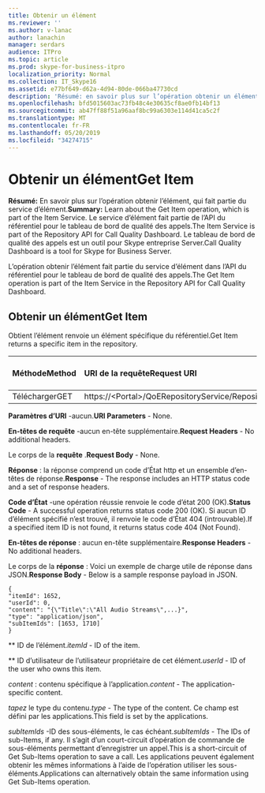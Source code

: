 ```yaml
---
title: Obtenir un élément
ms.reviewer: ''
ms.author: v-lanac
author: lanachin
manager: serdars
audience: ITPro
ms.topic: article
ms.prod: skype-for-business-itpro
localization_priority: Normal
ms.collection: IT_Skype16
ms.assetid: e77bf649-d62a-4d94-80de-066ba47730cd
description: 'Résumé: en savoir plus sur l’opération obtenir un élément qui fait partie du service d’article. Le service d’élément fait partie de l’API du référentiel pour le tableau de bord de qualité des appels. Le tableau de bord de qualité des appels est un outil pour Skype entreprise Server.'
ms.openlocfilehash: bfd5015603ac73fb48c4e30635cf8ae0fb14bf13
ms.sourcegitcommit: ab47ff88f51a96aaf8bc99a6303e114d41ca5c2f
ms.translationtype: MT
ms.contentlocale: fr-FR
ms.lasthandoff: 05/20/2019
ms.locfileid: "34274715"
---
```

# <a name="get-item"></a><span data-ttu-id="c5958-105">Obtenir un élément</span><span class="sxs-lookup"><span data-stu-id="c5958-105">Get Item</span></span>
 
<span data-ttu-id="c5958-106">**Résumé:** En savoir plus sur l’opération obtenir l’élément, qui fait partie du service d’élément.</span><span class="sxs-lookup"><span data-stu-id="c5958-106">**Summary:** Learn about the Get Item operation, which is part of the Item Service.</span></span> <span data-ttu-id="c5958-107">Le service d’élément fait partie de l’API du référentiel pour le tableau de bord de qualité des appels.</span><span class="sxs-lookup"><span data-stu-id="c5958-107">The Item Service is part of the Repository API for Call Quality Dashboard.</span></span> <span data-ttu-id="c5958-108">Le tableau de bord de qualité des appels est un outil pour Skype entreprise Server.</span><span class="sxs-lookup"><span data-stu-id="c5958-108">Call Quality Dashboard is a tool for Skype for Business Server.</span></span>
  
<span data-ttu-id="c5958-109">L’opération obtenir l’élément fait partie du service d’élément dans l’API du référentiel pour le tableau de bord de qualité des appels.</span><span class="sxs-lookup"><span data-stu-id="c5958-109">The Get Item operation is part of the Item Service in the Repository API for Call Quality Dashboard.</span></span>
  
## <a name="get-item"></a><span data-ttu-id="c5958-110">Obtenir un élément</span><span class="sxs-lookup"><span data-stu-id="c5958-110">Get Item</span></span>

<span data-ttu-id="c5958-111">Obtient l’élément renvoie un élément spécifique du référentiel.</span><span class="sxs-lookup"><span data-stu-id="c5958-111">Get Item returns a specific item in the repository.</span></span>
  
|<span data-ttu-id="c5958-112">**Méthode**</span><span class="sxs-lookup"><span data-stu-id="c5958-112">**Method**</span></span>|<span data-ttu-id="c5958-113">**URI de la requête**</span><span class="sxs-lookup"><span data-stu-id="c5958-113">**Request URI**</span></span>|<span data-ttu-id="c5958-114">**Version HTTP**</span><span class="sxs-lookup"><span data-stu-id="c5958-114">**HTTP Version**</span></span>|
|:-----|:-----|:-----|
|<span data-ttu-id="c5958-115">Télécharger</span><span class="sxs-lookup"><span data-stu-id="c5958-115">GET</span></span>  <br/> |<span data-ttu-id="c5958-116">https://\<Portal\>/QoERepositoryService/Repository/Item/{ItemId}</span><span class="sxs-lookup"><span data-stu-id="c5958-116">https://\<portal\>/QoERepositoryService/repository/item/{itemId}</span></span>  <br/> |<span data-ttu-id="c5958-117">HTTP/1.1</span><span class="sxs-lookup"><span data-stu-id="c5958-117">HTTP/1.1</span></span>  <br/> |
   
 <span data-ttu-id="c5958-118">**Paramètres d’URI** -aucun.</span><span class="sxs-lookup"><span data-stu-id="c5958-118">**URI Parameters** - None.</span></span>
  
 <span data-ttu-id="c5958-119">**En-têtes de requête** -aucun en-tête supplémentaire.</span><span class="sxs-lookup"><span data-stu-id="c5958-119">**Request Headers** - No additional headers.</span></span>
  
 <span data-ttu-id="c5958-120">Le corps de la **requête** .</span><span class="sxs-lookup"><span data-stu-id="c5958-120">**Request Body** - None.</span></span>
  
 <span data-ttu-id="c5958-121">**Réponse** : la réponse comprend un code d’État http et un ensemble d’en-têtes de réponse.</span><span class="sxs-lookup"><span data-stu-id="c5958-121">**Response** - The response includes an HTTP status code and a set of response headers.</span></span>
  
 <span data-ttu-id="c5958-122">**Code d’État** -une opération réussie renvoie le code d’état 200 (OK).</span><span class="sxs-lookup"><span data-stu-id="c5958-122">**Status Code** - A successful operation returns status code 200 (OK).</span></span> <span data-ttu-id="c5958-123">Si aucun ID d’élément spécifié n’est trouvé, il renvoie le code d’État 404 (introuvable).</span><span class="sxs-lookup"><span data-stu-id="c5958-123">If a specified item ID is not found, it returns status code 404 (Not Found).</span></span>
  
 <span data-ttu-id="c5958-124">**En-têtes de réponse** : aucun en-tête supplémentaire.</span><span class="sxs-lookup"><span data-stu-id="c5958-124">**Response Headers** - No additional headers.</span></span>
  
 <span data-ttu-id="c5958-125">Le corps de la **réponse** : Voici un exemple de charge utile de réponse dans JSON.</span><span class="sxs-lookup"><span data-stu-id="c5958-125">**Response Body** - Below is a sample response payload in JSON.</span></span>
  
```
{
"itemId": 1652,
"userId": 0,
"content": "{\"Title\":\"All Audio Streams\",...}",
"type": "application/json",
"subItemIds": [1653, 1710]
}
```

 <span data-ttu-id="c5958-126">\*\* ID de l’élément.</span><span class="sxs-lookup"><span data-stu-id="c5958-126">*itemId*  - ID of the item.</span></span>
  
 <span data-ttu-id="c5958-127">\*\* ID d’utilisateur de l’utilisateur propriétaire de cet élément.</span><span class="sxs-lookup"><span data-stu-id="c5958-127">*userId*  - ID of the user who owns this item.</span></span>
  
 <span data-ttu-id="c5958-128">*content* : contenu spécifique à l’application.</span><span class="sxs-lookup"><span data-stu-id="c5958-128">*content*  - The application-specific content.</span></span>
  
 <span data-ttu-id="c5958-129">*tapez* le type du contenu.</span><span class="sxs-lookup"><span data-stu-id="c5958-129">*type*  - The type of the content.</span></span> <span data-ttu-id="c5958-130">Ce champ est défini par les applications.</span><span class="sxs-lookup"><span data-stu-id="c5958-130">This field is set by the applications.</span></span>
  
 <span data-ttu-id="c5958-131">*subItemIds* -ID des sous-éléments, le cas échéant.</span><span class="sxs-lookup"><span data-stu-id="c5958-131">*subItemIds*  - The IDs of sub-Items, if any.</span></span> <span data-ttu-id="c5958-132">Il s’agit d’un court-circuit d’opération de commande de sous-éléments permettant d’enregistrer un appel.</span><span class="sxs-lookup"><span data-stu-id="c5958-132">This is a short-circuit of Get Sub-Items operation to save a call.</span></span> <span data-ttu-id="c5958-133">Les applications peuvent également obtenir les mêmes informations à l’aide de l’opération utiliser les sous-éléments.</span><span class="sxs-lookup"><span data-stu-id="c5958-133">Applications can alternatively obtain the same information using Get Sub-Items operation.</span></span>
  

